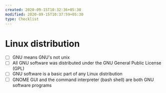 ```yaml
---
created: 2020-09-15T10:32:36+05:30
modified: 2020-09-15T10:37:59+05:30
type: Checklist
---
```


# Linux distribution

- [ ] GNU means GNU's not unix
- [ ] All GNU software was distributed under the GNU General Public License (GPL)
- [ ] GNU software is a basic part of any Linux distribution
- [ ] GNOME GUI and the command interpreter (bash shell) are both GNU software programs